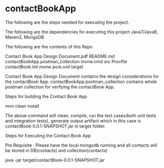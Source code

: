 # contactBookApp

The following are the steps needed for executing the project.

The following are the dependencies for executing this project
Java7/Java8, Maven3, MongoDB

The following are the contents of this Repo


Contact Book App Design Document.pdf	README.md				contactBookApp.postman_collection	mvnw.cmd				src
Procfile				contactBook.iml				mvnw					pom.xml					target


Contact Book App Design Document contains the design considerations for the contactBook App.
contactBookApp.postman_collection contains whole postman collection for verifying the contactBook App.


Steps for building the Contact Book App

mvn clean install

The above command will clean, compile, run the test cases(both unit tests and integration tests), generate output artifact which in this case is contactBook-0.0.1-SNAPSHOT.jar in target folder.

Steps for Executing the Contact Book App

Pre Requisite : Please have the local mongodb running and all contacts will be stored in DB(contacts) and collection(contacts)

java -jar target/contactBook-0.0.1-SNAPSHOT.jar





